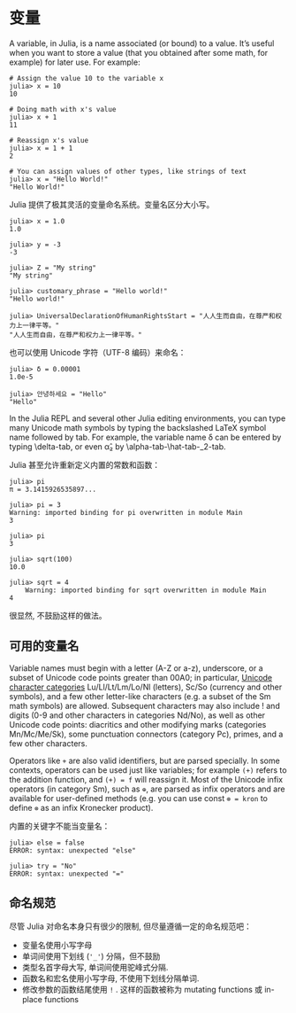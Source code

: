 # 变量

A variable, in Julia, is a name associated (or bound) to a value. It’s useful when you want to store a value (that you obtained after some math, for example) for later use. For example:

```
# Assign the value 10 to the variable x
julia> x = 10
10

# Doing math with x's value
julia> x + 1
11

# Reassign x's value
julia> x = 1 + 1
2

# You can assign values of other types, like strings of text
julia> x = "Hello World!"
"Hello World!"
```

Julia 提供了极其灵活的变量命名系统。变量名区分大小写。

```
julia> x = 1.0
1.0

julia> y = -3
-3

julia> Z = "My string"
"My string"

julia> customary_phrase = "Hello world!"
"Hello world!"

julia> UniversalDeclarationOfHumanRightsStart = "人人生而自由，在尊严和权力上一律平等。"
"人人生而自由，在尊严和权力上一律平等。"
```

也可以使用 Unicode 字符（UTF-8 编码）来命名：

```
julia> δ = 0.00001
1.0e-5

julia> 안녕하세요 = "Hello"
"Hello"
```

In the Julia REPL and several other Julia editing environments, you can type many Unicode math symbols by typing the backslashed LaTeX symbol name followed by tab. For example, the variable name δ can be entered by typing \delta-tab, or even α̂₂ by \alpha-tab-\hat-tab-\_2-tab.

Julia 甚至允许重新定义内置的常数和函数：

```
julia> pi
π = 3.1415926535897...

julia> pi = 3
Warning: imported binding for pi overwritten in module Main
3

julia> pi
3

julia> sqrt(100)
10.0

julia> sqrt = 4
    Warning: imported binding for sqrt overwritten in module Main
4
```

很显然, 不鼓励这样的做法。

## 可用的变量名

Variable names must begin with a letter (A-Z or a-z), underscore, or a subset of Unicode code points greater than 00A0; in particular, [Unicode character categories](http://www.fileformat.info/info/unicode/category/index.htm) Lu/Ll/Lt/Lm/Lo/Nl (letters), Sc/So (currency and other symbols), and a few other letter-like characters (e.g. a subset of the Sm math symbols) are allowed. Subsequent characters may also include ! and digits (0-9 and other characters in categories Nd/No), as well as other Unicode code points: diacritics and other modifying marks (categories Mn/Mc/Me/Sk), some punctuation connectors (category Pc), primes, and a few other characters.

Operators like `+` are also valid identifiers, but are parsed specially. In some contexts, operators can be used just like variables; for example `(+)` refers to the addition function, and `(+) = f` will reassign it. Most of the Unicode infix operators (in category Sm), such as `⊕`, are parsed as infix operators and are available for user-defined methods (e.g. you can use const `⊗ = kron` to define `⊗` as an infix Kronecker product).

内置的关键字不能当变量名：

```
julia> else = false
ERROR: syntax: unexpected "else"

julia> try = "No"
ERROR: syntax: unexpected "="
```

## 命名规范

尽管 Julia 对命名本身只有很少的限制, 但尽量遵循一定的命名规范吧：

 * 变量名使用小写字母
 * 单词间使用下划线 (`'_'`) 分隔，但不鼓励
 * 类型名首字母大写, 单词间使用驼峰式分隔.
 * 函数名和宏名使用小写字母, 不使用下划线分隔单词.
 * 修改参数的函数结尾使用 `!` . 这样的函数被称为 mutating functions 或 in-place functions